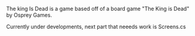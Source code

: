 The king Is Dead is a game based off of a board game "The King is Dead" by Osprey Games.

Currently under developments, next part that neeeds work is Screens.cs